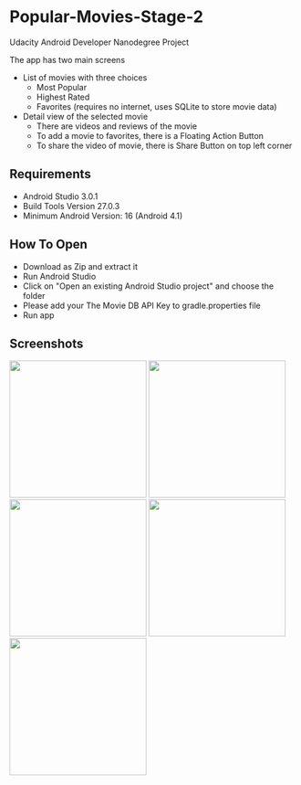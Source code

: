 # Popular-Movies-Stage-2
Udacity Android Developer Nanodegree Project

The app has two main screens
- List of movies with three choices
  - Most Popular
  - Highest Rated
  - Favorites (requires no internet, uses SQLite to store movie data)
- Detail view of the selected movie
  - There are videos and reviews of the movie
  - To add a movie to favorites, there is a Floating Action Button 
  - To share the video of movie, there is Share Button on top left corner
  
## Requirements
- Android Studio 3.0.1
- Build Tools Version 27.0.3
- Minimum Android Version: 16 (Android 4.1)

## How To Open
- Download as Zip and extract it
- Run Android Studio
- Click on "Open an existing Android Studio project" and choose the folder
- Please add your The Movie DB API Key to gradle.properties file
- Run app

## Screenshots
<img src="https://i.hizliresim.com/m2RZ1Z.png" width="240px"> <img src="https://i.hizliresim.com/Z9nR7o.png" width="240px"> <img src="https://i.hizliresim.com/jyARVD.png" width="240px">
<img src="https://i.hizliresim.com/2JP48d.png" width="240px"> <img src="https://i.hizliresim.com/BLGgDQ.png" width="240px">
